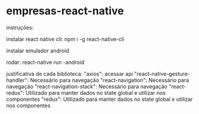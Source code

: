# empresas-react-native

instruções:

instalar react native cli:
npm i -g react-native-cli

instalar emulador android

rodar:
react-native run -android


justificativa de cada biblioteca:
"axios": acessar api
"react-native-gesture-handler": Necessário para navegação
"react-navigation": Necessário para navegação
"react-navigation-stack": Necessário para navegação
"react-redux": Utilizado para manter dados no state global e utilizar nos componentes 
"redux":  Utilizado para manter dados no state global e utilizar nos componentes 
